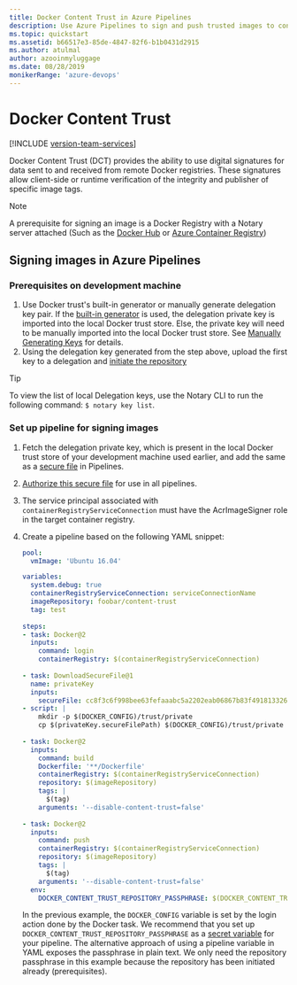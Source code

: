 ```yaml
---
title: Docker Content Trust in Azure Pipelines
description: Use Azure Pipelines to sign and push trusted images to container registries
ms.topic: quickstart
ms.assetid: b66517e3-85de-4847-82f6-b1b0431d2915
ms.author: atulmal
author: azooinmyluggage
ms.date: 08/28/2019
monikerRange: 'azure-devops'
---
```

# Docker Content Trust

[!INCLUDE [version-team-services](../../includes/version-team-services.md)]

Docker Content Trust (DCT) provides the ability to use digital signatures for data sent to and received from remote Docker registries. These signatures allow client-side or runtime verification of the integrity and publisher of specific image tags.

> [!NOTE]
> A prerequisite for signing an image is a Docker Registry with a Notary server attached (Such as the [Docker Hub](https://docs.docker.com/engine/security/trust/content_trust/) or [Azure Container Registry](/azure/container-registry/container-registry-content-trust))

## Signing images in Azure Pipelines

### Prerequisites on development machine

1. Use Docker trust's built-in generator or manually generate delegation key pair. If the [built-in generator](https://docs.docker.com/engine/security/trust/trust_delegation/#using-docker-trust-to-generate-keys) is used, the delegation private key is imported into the local Docker trust store. Else, the private key will need to be manually imported into the local Docker trust store. See [Manually Generating Keys](https://docs.docker.com/engine/security/trust/trust_delegation/#manually-generating-keys) for details.
1. Using the delegation key generated from the step above, upload the first key to a delegation and [initiate the repository](https://docs.docker.com/engine/security/trust/trust_delegation/#initiating-the-repository)

> [!Tip]
> To view the list of local Delegation keys, use the Notary CLI to run the following command: `$ notary key list`.

### Set up pipeline for signing images

1. Fetch the delegation private key, which is present in the local Docker trust store of your development machine used earlier, and add the same as a [secure file](../../library/secure-files.md) in Pipelines.
2. [Authorize this secure file](../../library/secure-files.md#secure-file-authorization) for use in all pipelines.
3. The service principal associated with `containerRegistryServiceConnection` must have the AcrImageSigner role in the target container registry.
4. Create a pipeline based on the following YAML snippet:

   ```yaml
   pool:
     vmImage: 'Ubuntu 16.04'

   variables:
     system.debug: true
     containerRegistryServiceConnection: serviceConnectionName
     imageRepository: foobar/content-trust
     tag: test
    
   steps:
   - task: Docker@2
     inputs:
       command: login
       containerRegistry: $(containerRegistryServiceConnection)
    
   - task: DownloadSecureFile@1
     name: privateKey
     inputs:
       secureFile: cc8f3c6f998bee63fefaaabc5a2202eab06867b83f491813326481f56a95466f.key
   - script: |
       mkdir -p $(DOCKER_CONFIG)/trust/private
       cp $(privateKey.secureFilePath) $(DOCKER_CONFIG)/trust/private
    
   - task: Docker@2
     inputs:
       command: build
       Dockerfile: '**/Dockerfile'
       containerRegistry: $(containerRegistryServiceConnection)
       repository: $(imageRepository)
       tags: |
         $(tag)
       arguments: '--disable-content-trust=false'
    
   - task: Docker@2
     inputs: 
       command: push
       containerRegistry: $(containerRegistryServiceConnection)
       repository: $(imageRepository)
       tags: |
         $(tag)
       arguments: '--disable-content-trust=false'
     env:
       DOCKER_CONTENT_TRUST_REPOSITORY_PASSPHRASE: $(DOCKER_CONTENT_TRUST_REPOSITORY_PASSPHRASE)
   ```

   In the previous example, the `DOCKER_CONFIG` variable is set by the login action done by the Docker task. We recommend that you set up `DOCKER_CONTENT_TRUST_REPOSITORY_PASSPHRASE` as a [secret variable](../../process/variables.md#secret-variables) for your pipeline. The alternative approach of using a pipeline variable in YAML exposes the passphrase in plain text. We only need the repository passphrase in this example because the repository has been initiated already (prerequisites).

